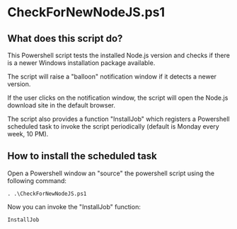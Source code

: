 # CheckForNewNodeJS.ps1

## What does this script do?

This Powershell script tests the installed Node.js version and checks if there is a newer Windows installation package available.

The script will raise a "balloon" notification window if it detects a newer version.

If the user clicks on the notification window, the script will open the Node.js download site in the default browser.

The script also provides a function "InstallJob" which registers a Powershell scheduled task to invoke the script periodically (default is Monday every week, 10 PM).

## How to install the scheduled task

Open a Powershell window an "source" the powershell script using the following command:
```
. .\CheckForNewNodeJS.ps1
```
Now you can invoke the "InstallJob" function:
```
InstallJob
```
